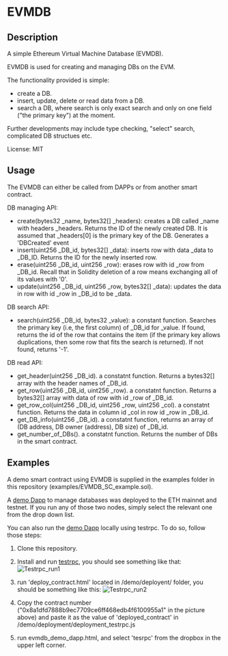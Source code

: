 # EVMDB

## Description
A simple Ethereum Virtual Machine Database (EVMDB).

EVMDB is used for creating and managing DBs on the EVM.

The functionality provided is simple:
- create a DB.
- insert, update, delete or read data from a DB.
- search a DB, where search is only exact search and only on one field ("the primary key") at the moment.

Further developments may include type checking, "select" search, complicated DB structues etc.

License:  MIT 

## Usage
The EVMDB can either be called from DAPPs or from another smart contract.

DB managing API:
- create(bytes32 _name, bytes32[] _headers): creates a DB called _name with headers _headers. Returns the ID of the newly created DB. It is assumed that _headers[0] is the primary key of the DB. Generates a 'DBCreated' event
- insert(uint256 _DB_id, bytes32[] _data): inserts row with data _data to _DB_ID. Returns the ID for the newly inserted row.
- erase(uint256 _DB_id, uint256 _row): erases row with id _row from _DB_id. Recall that in Solidity deletion of a row means exchanging all of its values with '0'.
- update(uint256 _DB_id, uint256 _row, bytes32[] _data): updates the data in row with id _row in _DB_id to be _data.

DB search API:
- search(uint256 _DB_id, bytes32 _value): a constant function. Searches the primary key (i.e, the first column) of _DB_id for _value. If found, returns the id of the row that contains the item (if the primary key allows duplications, then some row that fits the search is returned). If not found, returns '-1'.

DB read API:
- get_header(uint256 _DB_id). a constatnt function. Returns a bytes32[] array with the header names of _DB_id.
- get_row(uint256 _DB_id, uint256 _row). a constatnt function. Returns a bytes32[] array with data of row with id _row of _DB_id.
- get_row_col(uint256 _DB_id, uint256 _row, uint256 _col). a constatnt function. Returns the data in column id _col in row id _row in _DB_id. 
- get_DB_info(uint256 _DB_id). a constatnt function, returns an array of (DB address, DB owner (address), DB size) of _DB_id.
- get_number_of_DBs(). a constatnt function. Returns the number of DBs in the smart contract.

## Examples
A demo smart contract using EVMDB is supplied in the examples folder in this repository (examples/EVMDB_SC_example.sol). 


A [demo Dapp](link) to manage databases was deployed to the ETH mainnet and testnet. If you run any of those two nodes, simply select the relevant one from the drop down list.

You can also run the [demo Dapp](link) locally using testrpc. To do so, follow those steps:
1. Clone this repository.

2. Install and run [testrpc](https://github.com/ethereumjs/testrpc), you should see something like that:
![Testrpc_run1](https://c2.staticflickr.com/6/5284/30128813205_b61a6d85b0_o.jpg)

3. run 'deploy_contract.html' located in /demo/deployent/ folder, you should be something like this:
![Testrpc_run2](https://c2.staticflickr.com/8/7504/30093902056_f35abf54fd_o.jpg)

4. Copy the contract number ("0x8a1dfd7888b9ec7709ce6ff468edb4f6100955a1" in the picture above) and paste it as the value of 'deployed_contract' in /demo/deployment/deployment_testrpc.js

5. run evmdb_demo_dapp.html, and select 'tesrpc' from the dropbox in the upper left corner.







